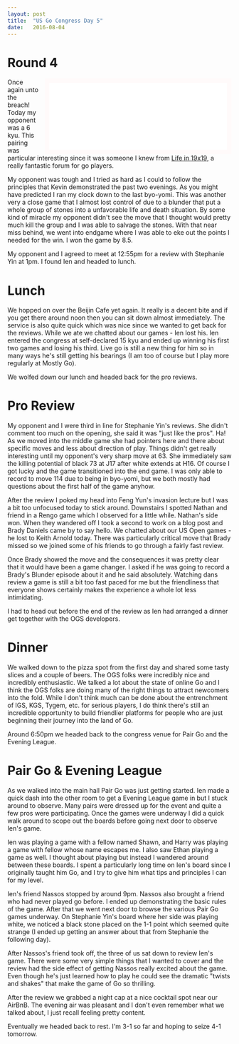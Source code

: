```yaml
---
layout: post
title:  "US Go Congress Day 5"
date:   2016-08-04
---
```


# Round 4

<iframe id="gokibitz-Vk2bBrRd-" src="//gokibitz.com/kifu/Vk2bBrRd-"
style="float: right; margin-left: 1em; width: 400px; max-height:
555px; display: block; border: 10px solid snow;"></iframe> <script
src="//gokibitz.com/embed/Vk2bBrRd-"></script>

Once again unto the breach! Today my opponent was a 6 kyu. This
pairing was particular interesting since it was someone I knew from
[Life in 19x19](http://lifein19x19.com), a really fantastic forum for
go players.

My opponent was tough and I tried as hard as I could to
follow the principles that Kevin demonstrated the past two
evenings. As you might have predicted I ran my clock down to the last
byo-yomi. This was another very a close game
that I almost lost control of due to a blunder that put a whole group of
stones into a unfavorable life and death situation. By some kind of
miracle my opponent didn't see the move that I thought would pretty much kill
the group and I was able to salvage the stones. With that near miss
behind, we went into endgame where I was able to eke out the
points I needed for the win. I won the game by 8.5.

My opponent and I agreed to meet at 12:55pm for a review with Stephanie Yin
at 1pm. I found Ien and headed to lunch.

# Lunch

We hopped on over the Beijin Cafe yet again. It really is a decent
bite and if you get there around noon then you can sit down almost
immediately. The service is also quite quick which was nice since we
wanted to get back for the reviews. While we ate we chatted about our
games - Ien lost his. Ien entered the congress at self-declared 15 kyu
and ended up winning his first two games and losing his third. Live go
is still a new thing for him so in many ways he's still getting his
bearings (I am too of course but I play more regularly at Mostly Go).

We wolfed down our lunch and headed back for the pro reviews.

# Pro Review

My opponent and I were third in line for Stephanie Yin's reviews. She didn't
comment too much on the opening, she said it was "just like the
pros". Ha! As we moved into the middle game she had pointers here and
there about specific moves and less about direction of play. Things
didn't get really interesting until my opponent's very sharp move
at 63. She immediately saw the killing potential of black 73 at J17
after white extends at H16. Of course I got lucky and the game
transitioned into the end game. I was only able to record to move 114
due to being in byo-yomi, but we both mostly had questions
about the first half of the game anyhow.

After the review I poked my head into Feng Yun's invasion lecture but
I was a bit too unfocused today to stick around. Downstairs I spotted
Nathan and friend in a Rengo game which I observed for a little
while. Nathan's side won. When they wandered off I took a second to
work on a blog post and Brady Daniels came by to say hello. We
chatted about our US Open games - he lost to Keith Arnold
today. There was particularly critical move that Brady missed so we
joined some of his friends to go through a fairly fast review.

Once Brady showed the move and the consequences it was pretty clear
that it would have been a game changer. I asked if he was going to
record a Brady's Blunder episode about it and he said
absolutely. Watching dans review a game is still a bit too fast paced
for me but the friendliness that everyone shows certainly makes the
experience a whole lot less intimidating.

I had to head out before the end of the review as Ien had arranged a
dinner get together with the OGS developers.

# Dinner 

We walked down to the pizza spot from the first day and shared some
tasty slices and a couple of beers. The OGS folks were incredibly nice
and incredibly enthusiastic. We talked a lot about the state of online Go
and I think the OGS folks are doing many of the right things to
attract newcomers into the fold. While I don't think much can be done
about the entrenchment of IGS, KGS, Tygem, etc. for serious players, I
do think there's still an incredible opportunity to build friendlier
platforms for people who are just beginning their journey into the
land of Go.

Around 6:50pm we headed back to the congress venue for Pair Go and the
Evening League.

# Pair Go & Evening League

As we walked into the main hall Pair Go was just getting started. Ien
made a quick dash into the other room to get a Evening League game in
but I stuck around to observe. Many pairs were dressed up for the
event and quite a few pros were participating. Once the games were
underway I did a quick walk around to scope out the boards before
going next door to observe Ien's game.

Ien was playing a game with a fellow named Shawn, and Harry was
playing a game with fellow whose name escapes me. I also saw Ethan
playing a game as well. I thought about playing but instead I wandered
around between these boards. I spent a particularly long time on Ien's
board since I originally taught him Go, and I try to give him what
tips and principles I can for my level.

Ien's friend Nassos stopped by around 9pm. Nassos also brought a
friend who had never played go before. I ended up demonstrating the
basic rules of the game. After that we went next door to browse the
various Pair Go games underway. On Stephanie Yin's board where her side was
playing white, we noticed a black stone placed on the 1-1 point which
seemed quite strange (I ended up getting an answer about that from
Stephanie the following day).

After Nassos's friend took off, the three of us sat down to review
Ien's game. There were some very simple things that I wanted to cover
and the review had the side effect of getting Nassos really excited
about the game. Even though he's just learned how to play he could see
the dramatic "twists and shakes" that make the game of Go so thrilling.

After the review we grabbed a night cap at a nice cocktail spot near
our AirBnB. The evening air was pleasant and I don't even remember
what we talked about, I just recall feeling pretty content.

Eventually we headed back to rest. I'm 3-1 so far and hoping to seize
4-1 tomorrow.
